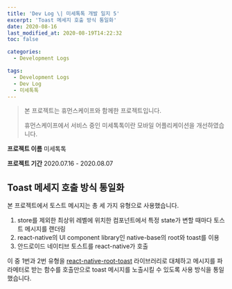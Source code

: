 ```yaml
---
title: 'Dev Log \| 미세톡톡 개발 일지 5'
excerpt: 'Toast 메세지 호출 방식 통일화'
date: 2020-08-16
last_modified_at: 2020-08-19T14:22:32
toc: false

categories:
  - Development Logs

tags:
  - Development Logs
  - Dev Log
  - 미세톡톡
---
```


> 본 프로젝트는 휴먼스케이프와 함께한 프로젝트입니다.
>
> 휴먼스케이프에서 서비스 중인 미세톡톡이란 모바일 어플리케이션을 개선하였습니다.

**프로젝트 이름** 미세톡톡

**프로젝트 기간** 2020.07.16 - 2020.08.07

## Toast 메세지 호출 방식 통일화
본 프로젝트에서 토스트 메시지는 총 세 가지 유형으로 사용했습니다. 

1. store를 제외한 최상위 레벨에 위치한 컴포넌트에서 특정 state가 변할 때마다 토스트 메시지를 랜더링
1. react-native의 UI component library인 native-base의 root와 toast를 이용
1. 안드로이드 네이티브 토스트를 react-native가 호출

이 중 1번과 2번 유형을 [react-native-root-toast](https://github.com/magicismight/react-native-root-toast) 라이브러리로 대체하고 메시지를 파라메터로 받는 함수를 호출만으로 toast 메시지를 노출시킬 수 있도록 사용 방식을 통일했습니다.